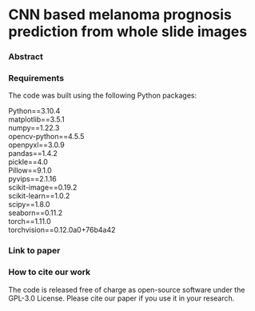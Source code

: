 # CNN based melanoma prognosis prediction from whole slide images


### Abstract


### Requirements

The code was built using the following Python packages:

Python==3.10.4<br />
matplotlib==3.5.1<br />
numpy==1.22.3<br />
opencv-python==4.5.5<br />
openpyxl==3.0.9<br />
pandas==1.4.2<br />
pickle==4.0<br />
Pillow==9.1.0<br />
pyvips==2.1.16<br />
scikit-image==0.19.2<br />
scikit-learn==1.0.2<br />
scipy==1.8.0<br />
seaborn==0.11.2<br />
torch==1.11.0<br />
torchvision==0.12.0a0+76b4a42

### Link to paper


### How to cite our work
The code is released free of charge as open-source software under the GPL-3.0 License. Please cite our paper if you use it in your research.
```

```
